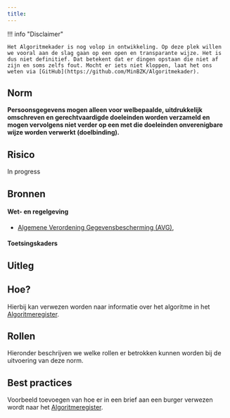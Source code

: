 ```yaml
---
title: 
---
```


!!! info "Disclaimer"

    Het Algoritmekader is nog volop in ontwikkeling. Op deze plek willen we vooral aan de slag gaan op een open en transparante wijze. Het is dus niet definitief. Dat betekent dat er dingen opstaan die niet af zijn en soms zelfs fout. Mocht er iets niet kloppen, laat het ons weten via [GitHub](https://github.com/MinBZK/Algoritmekader).


## Norm
**Persoonsgegevens mogen alleen voor welbepaalde, uitdrukkelijk omschreven en gerechtvaardigde doeleinden worden verzameld en mogen vervolgens niet verder op een met die doeleinden onverenigbare wijze worden verwerkt (doelbinding).**

## Risico
In progress

## Bronnen

#### Wet- en regelgeving


- [Algemene Verordening Gegevensbescherming (AVG)](https://eur-lex.europa.eu/legal-content/NL/TXT/HTML/?uri=CELEX:32016R0679&qid=1685451198313), 

#### Toetsingskaders


## Uitleg


## Hoe?
Hierbij kan verwezen worden naar informatie over het algoritme in het [Algoritmeregister](https://algoritmes.overheid.nl/nl). 

## Rollen
Hieronder beschrijven we welke rollen er betrokken kunnen worden bij de uitvoering van deze norm. 


## Best practices
Voorbeeld toevoegen van hoe er in een brief aan een burger verwezen wordt naar het [Algoritmeregister](https://algoritmes.overheid.nl/nl). 



